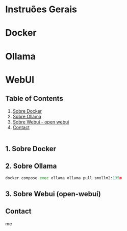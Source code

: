 # Instruões Gerais
# Docker
# Ollama
# WebUI


## Table of Contents
1. [Sobre Docker](#docker)
2. [Sobre Ollama](#ollama)
3. [Sobre Webui - open webui](#webui)
4. [Contact](#contact)
<br><br>

<a name="docker"></a>
## 1. Sobre Docker






<a name="ollama"></a>
## 2. Sobre Ollama

``` python
docker compose exec ollama ollama pull smollm2:135m
```




<a name="webui"></a>
## 3. Sobre Webui (open-webui)





<a name="contact"></a>
## Contact
me
